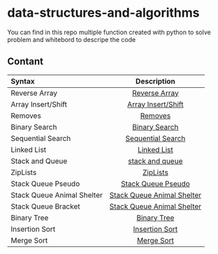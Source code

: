 # data-structures-and-algorithms
You can find in this repo multiple function created  with python to solve problem and whitebord to descripe the code

## Contant
| Syntax      | Description |    
| :---        |    :----:   |          
|Reverse Array|[Reverse Array](./python/reverse/reverse.md)|
|Array Insert/Shift|[Array Insert/Shift](./python/array_insert_shift/array_insert_shift.md)|
|Removes|[Removes](./python/removes/removes.md)|
|Binary Search|[Binary Search](./python/binarySearch/binarySearch.md)|
|Sequential Search|[Sequential Search](./python/sequentialSearch/sequentialSearch.md)|
|Linked List|[Linked List](./python/linked_list/linked_list.md)|
|Stack and Queue|[stack and queue](./python/stack_and_queue/stack_and_queue.md)|
|ZipLists|[ZipLists](./python/ziplists/ziplists.md)|
|Stack Queue Pseudo|[Stack Queue Pseudo](./python/stack_queue_pseudo/stack_queue_pseudo.md)|
|Stack Queue Animal Shelter|[Stack Queue Animal Shelter](./python/stack_queue_animal_shelter/stack_queue_animal_shelter.md)|
|Stack Queue Bracket|[Stack Queue Animal Shelter](./python/stack_queue_brackets/stack_queue_brackets.md)|
|Binary Tree|[Binary Tree](./python/tree/binarySearch.md)|
|Insertion Sort|[Insertion Sort](./python/sorting/insertion/insertion_sort.md)|
|Merge Sort|[Merge Sort](./python//sorting/merge/merge_sort.md)|